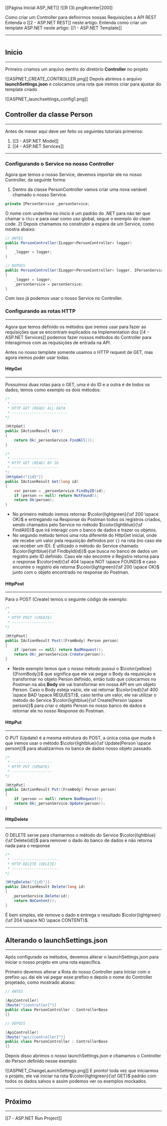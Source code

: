 [[Página Inicial ASP_NET]]
![[R (3).png#center|200]]

Como criar um Controller para definirmos nossas Requisições a API REST
Entenda o [[2 - ASP.NET REST]] neste artigo.
Entenda como criar um template ASP.NET neste artigo: [[1 - ASP.NET Template]]

---
```table-of-contents
```
## Inicio
---
Primeiro criamos um arquivo dentro do diretório **Controller** no projeto

![[ASPNET_CREATE_CONTROLLER.png]]
Depois abrimos o arquivo **launchSettings.json** e colocamos uma rota que iremos criar para ajustar do template criado

![[ASPNET_launchsettings_config1.png]]

## Controller da classe Person
---
Antes de mexer aqui deve ser feito os seguintes tutoriais primeiros:

1. [[3 - ASP.NET Model]]
2. [[4 - ASP.NET Services]]
---

### Configurando o Service no nosso Controller

Agora que temos o nosso Service, devemos importar ele no nosso Controller, da seguinte forma:
1) Dentro da classe PersonController vamos criar uma nova variável chamado o nosso Service.
```csharp
private IPersonService _personService;
```
O nome com underline no inicio é um padrão do .NET para não ter que chamar o `this` e para usar como uso global, segue o exemplo do clean code.
2) Depois chamamos no construtor a espera de um Service, como mostra abaixo:
```csharp
// ANTES
public PersonController(ILogger<PersonController> logger)
{
    _logger = logger;
}

// DEPOIS
public PersonController(ILogger<PersonController> logger, IPersonService personService)
{
    _logger = logger;
    _personService = personService;
}
```

Com isso já podemos usar o nosso Service no Controller.

### Configurando as rotas HTTP
---
Agora que temos definido os métodos que iremos usar para fazer as requisições que se encontram explicados na Implementation dos [[4 - ASP.NET Services]] podemos fazer nossos métodos do Controller para interagirmos com as requisições de entrada na API.

Antes no nosso template somente usamos o HTTP request de GET, mas agora iremos poder usar todas.

#### HttpGet
---
Possuímos duas rotas para o GET, uma é do ID e a outra é de todos os dados, temos como exemplo os dois métodos:
```csharp
/*
 * -------------------------
 * HTTP GET (READ) ALL DATA
 * -------------------------
*/

[HttpGet]
public IActionResult Get()
{
    return Ok(_personService.FindAll());
}

/*
 * ---------------------
 * HTTP GET (READ) BY ID
 * ---------------------
*/
[HttpGet("{id}")]
public IActionResult Get(long id)
{
    var person = _personService.FindbyID(id);
    if (person == null) return NotFound(); 
    return Ok(person);
}
```

- No primeiro método iremos retornar $\color{lightgreen}{\sf 200 \space OK}$ e entregando na Response do Postman todos os registros criados, sendo chamados pelo Service no método $\color{lightblue}{\sf FindAll()}$ que irá interagir com o banco de dados e trazer os objetos.
- No segundo método temos uma rota diferente do HttpGet inicial, onde ele recebe um valor pela requisição definidos por `{}` na rota (no caso ele vai receber um ID). É utilizado o método do Service chamado $\color{lightblue}{\sf FindbyId(id)}$ que busca no banco de dados um registro pelo ID definido. Caso ele não encontre o Registro retorna para o response $\color{red}{\sf 404 \space NOT \space FOUND}$ e caso encontre o registro ele retorna $\color{lightgreen}{\sf 200 \space OK}$ junto com o objeto encontrado no response do Postman.

#### HttpPost
---
Para o POST (Create) temos o seguinte código de exemplo:
```csharp
/*
 * -------------------
 * HTTP POST (CREATE)
 * -------------------
*/

[HttpPost]
public IActionResult Post([FromBody] Person person)
{
    if (person == null) return BadRequest();
    return Ok(_personService.Create(person));
}
```

- Neste exemplo temos que o nosso método possui o $\color{yellow}{[FromBody]}$  que significa que ele vai pegar o Body da requisição e transformar no objeto Person definido, então tudo que colocarmos no Postman na aba **Body** ele vai transformar em nossa API em um objeto Person. Caso o Body esteja vazio, ele vai retornar $\color{red}{\sf 400 \space BAD \space REQUEST}$, caso tenha um valor, ele vai utilizar o método do Service $\color{lightblue}{\sf Create(Person \space person)}$ para criar o objeto Person no nosso banco de dados e retornar ele no nosso Response do Postman.

#### HttpPut
---
O PUT (Update) é a mesma estrutura do POST, a única coisa que muda é que iremos usar o método $\color{lightblue}{\sf Update(Person \space person)}$ para atualizarmos no banco de dados nosso objeto passado.

```csharp
/*
 * ------------------
 * HTTP PUT (UPDATE)
 * ------------------
*/

[HttpPut]
public IActionResult Put([FromBody] Person person)
{
    if (person == null) return BadRequest();
    return Ok(_personService.Update(person));
}
```

#### HttpDelete
---
O DELETE serve para chamarmos o método do Service $\color{lightblue}{\sf Delete(id)}$ para remover o dado do banco de dados e não retorna nada para o response

```csharp
/*
 * ---------------------
 * HTTP DELETE (DELETE)
 * ---------------------
*/

[HttpDelete("{id}")]
public IActionResult Delete(long id)
{
   _personService.Delete(id);
    return NoContent();
}
```

É bem simples, ele remove o dado e entrega o resultado $\color{lightgreen}{\sf 204 \space NO \space CONTENT}$.

---

## Alterando o launchSettings.json
---
Após configurado os métodos, devemos alterar o launchSettings.json para iniciar o nosso projeto em uma rota específica.

Primeiro devemos alterar a Rota do nosso Controller para iniciar com o prefixo `api` dai ele vai pegar esse prefixo e depois o nome do Controller projetado, como mostrado abaixo:
```csharp
// ANTES

[ApiController]
[Route("[controller]")]
public class PersonController : ControllerBase
{}

// DEPOIS

[ApiController]
[Route("api/[controller]")]
public class PersonController : ControllerBase
{}
```

Depois disso abrimos o nosso launchSettings.json e chamamos o Controller do Person definido nesse exemplo:

![[ASPNET_ChangeLaunchSettings.png]]
E pronto! toda vez que iniciarmos o projeto, ele vai iniciar na rota $\color{lightgreen}{\sf GET}$ padrão com todos os dados salvos e assim podemos ver os exemplos mockados. 

---
## Próximo
---
[[7 - ASP.NET Run Project]]